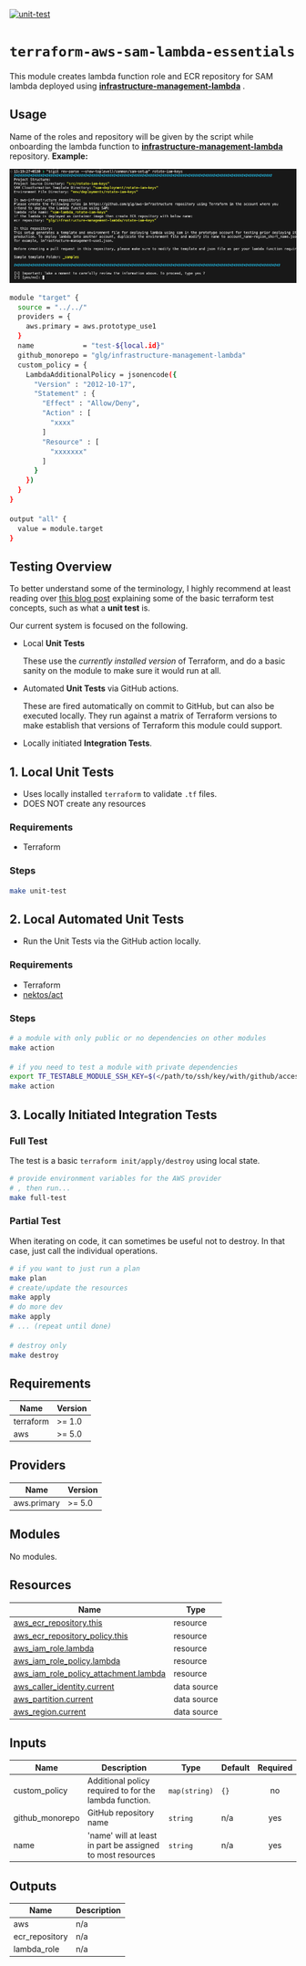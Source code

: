 [![unit-test](../../../actions/workflows/unit-test.yml/badge.svg)](../../../actions/workflows/unit-test.yml)

# `terraform-aws-sam-lambda-essentials`

This module creates lambda function role and ECR repository for SAM lambda deployed using **[infrastructure-management-lambda](https://github.com/glg/infrastructure-management-lambda)** .

## Usage

Name of the roles and repository will be given by the script while onboarding the lambda function to **[infrastructure-management-lambda](https://github.com/glg/infrastructure-management-lambda)**
repository.
**Example:**

![1702979388471](image/README/1702979388471.png)

```bash
module "target" {
  source = "../../"
  providers = {
    aws.primary = aws.prototype_use1
  }
  name            = "test-${local.id}"
  github_monorepo = "glg/infrastructure-management-lambda"
  custom_policy = {
    LambdaAdditionalPolicy = jsonencode({
      "Version" : "2012-10-17",
      "Statement" : {
        "Effect" : "Allow/Deny",
        "Action" : [
          "xxxx"
        ]
        "Resource" : [
          "xxxxxxx"
        ]
      }
    })
  }
}

output "all" {
  value = module.target
}
```

## Testing Overview

To better understand some of the terminology, I highly recommend at least reading over [this blog post](https://www.hashicorp.com/blog/testing-hashicorp-terraform) explaining some of the basic terraform test concepts, such as what a **unit test** is.

Our current system is focused on the following.

- Local **Unit Tests**

  These use the *currently installed version* of Terraform, and do a basic sanity on the module to make sure it would run at all.
- Automated **Unit Tests** via GitHub actions.

  These are fired automatically on commit to GitHub, but can also be executed locally.  They run against a matrix of Terraform versions to make establish that versions of Terraform this module could support.
- Locally initiated **Integration Tests**.

## 1. Local Unit Tests

- Uses locally installed `terraform` to validate `.tf` files.
- DOES NOT create any resources

### Requirements

- Terraform

### Steps

```bash
make unit-test
```

## 2. Local Automated Unit Tests

- Run the Unit Tests via the GitHub action locally.

### Requirements

- Terraform
- [nektos/act](https://github.com/nektos/act)

### Steps

```bash
# a module with only public or no dependencies on other modules
make action

# if you need to test a module with private dependencies
export TF_TESTABLE_MODULE_SSH_KEY=$(</path/to/ssh/key/with/github/access)
make action
```

## 3. Locally Initiated Integration Tests

### Full Test

The test is a basic `terraform init/apply/destroy` using local state.

```bash
# provide environment variables for the AWS provider
# , then run...
make full-test
```

### Partial Test

When iterating on code, it can sometimes be useful not to destroy.  In that case, just call the individual operations.

```bash
# if you want to just run a plan
make plan
# create/update the resources
make apply
# do more dev
make apply
# ... (repeat until done)

# destroy only
make destroy
```

<!-- BEGIN_TF_DOCS --

<!-- BEGIN_TF_DOCS -->
## Requirements

| Name | Version |
|------|---------|
| terraform | >= 1.0 |
| aws | >= 5.0 |

## Providers

| Name | Version |
|------|---------|
| aws.primary | >= 5.0 |

## Modules

No modules.

## Resources

| Name | Type |
|------|------|
| [aws_ecr_repository.this](https://registry.terraform.io/providers/hashicorp/aws/latest/docs/resources/ecr_repository) | resource |
| [aws_ecr_repository_policy.this](https://registry.terraform.io/providers/hashicorp/aws/latest/docs/resources/ecr_repository_policy) | resource |
| [aws_iam_role.lambda](https://registry.terraform.io/providers/hashicorp/aws/latest/docs/resources/iam_role) | resource |
| [aws_iam_role_policy.lambda](https://registry.terraform.io/providers/hashicorp/aws/latest/docs/resources/iam_role_policy) | resource |
| [aws_iam_role_policy_attachment.lambda](https://registry.terraform.io/providers/hashicorp/aws/latest/docs/resources/iam_role_policy_attachment) | resource |
| [aws_caller_identity.current](https://registry.terraform.io/providers/hashicorp/aws/latest/docs/data-sources/caller_identity) | data source |
| [aws_partition.current](https://registry.terraform.io/providers/hashicorp/aws/latest/docs/data-sources/partition) | data source |
| [aws_region.current](https://registry.terraform.io/providers/hashicorp/aws/latest/docs/data-sources/region) | data source |

## Inputs

| Name | Description | Type | Default | Required |
|------|-------------|------|---------|:--------:|
| custom\_policy | Additional policy required to for the lambda function. | `map(string)` | `{}` | no |
| github\_monorepo | GitHub repository name | `string` | n/a | yes |
| name | 'name' will at least in part be assigned to most resources | `string` | n/a | yes |

## Outputs

| Name | Description |
|------|-------------|
| aws | n/a |
| ecr\_repository | n/a |
| lambda\_role | n/a |
<!-- END_TF_DOCS -->